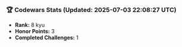 ### 🏆 Codewars Stats (Updated: 2025-07-03 22:08:27 UTC)

- **Rank:** 8 kyu
- **Honor Points:** 3
- **Completed Challenges:** 1
